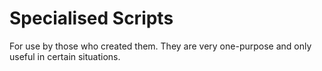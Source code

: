 # Specialised Scripts

For use by those who created them. They are very one-purpose and only useful in
certain situations. 
